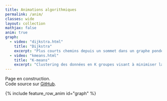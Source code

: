 ```yaml
---
title: Animations algorithmiques
permalink: /anim/
classes: wide
layout: collection
mathjax: false
anim: true 
graph:
  - video: "dijkstra.html"
    title: "Dijkstra"
    excerpt: "Plus courts chemins depuis un sommet dans un graphe pondéré dont les poids sont positifs"
  - video: "kmeans.html"
    title: "K-means"
    excerpt: "Clustering des données en K groupes visant à minimiser la somme des carrés des distances entre points du même groupe. Ne donne pas toujours une solution optimale."
---
```


Page en construction.  
Code source sur [GitHub](https://github.com/fortierq/animations).

{% include feature_row_anim id="graph" %}
